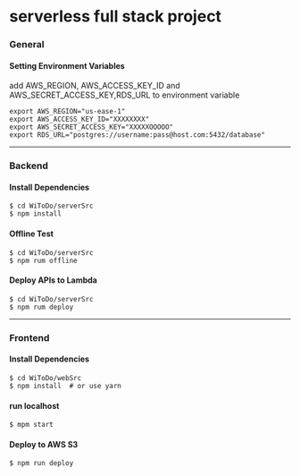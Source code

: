 # serverless full stack project

### General

#### Setting Environment Variables
add AWS_REGION, AWS_ACCESS_KEY_ID and AWS_SECRET_ACCESS_KEY,RDS_URL to environment variable
```shell
export AWS_REGION="us-ease-1"
export AWS_ACCESS_KEY_ID="XXXXXXXX"
export AWS_SECRET_ACCESS_KEY="XXXXXOOOOO"
export RDS_URL="postgres://username:pass@host.com:5432/database"
```

---

### Backend

#### Install Dependencies
```shell
$ cd WiToDo/serverSrc
$ npm install
```

#### Offline Test
```shell
$ cd WiToDo/serverSrc
$ npm rum offline
```

#### Deploy APIs to Lambda
```
$ cd WiToDo/serverSrc
$ npm rum deploy
```

---

### Frontend

#### Install Dependencies
```shell
$ cd WiToDo/webSrc
$ npm install  # or use yarn
```

#### run localhost
```
$ mpm start
```

#### Deploy to AWS S3

```
$ npm run deploy
```